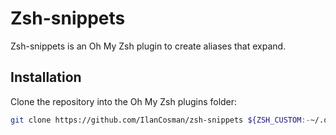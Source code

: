 # Zsh-snippets

Zsh-snippets is an Oh My Zsh plugin to create aliases that expand.

## Installation

Clone the repository into the Oh My Zsh plugins folder:

```sh
git clone https://github.com/IlanCosman/zsh-snippets ${ZSH_CUSTOM:-~/.oh-my-zsh/custom}/plugins/zsh-snippets
```
